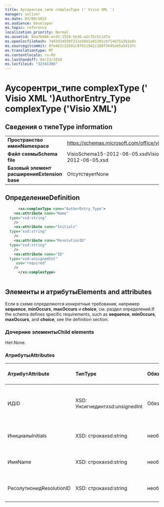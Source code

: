 ```yaml
---
title: Аусорентри_типе complexType (' Visio XML ')
manager: soliver
ms.date: 03/09/2015
ms.audience: Developer
ms.topic: reference
localization_priority: Normal
ms.assetid: 6ea7b946-ecd3-1524-5e36-a2c35cb11d7a
ms.openlocfilehash: 7d43d34559f212e3de1a91291cbf14b75a3b2e0c
ms.sourcegitcommit: 8fe462c32b91c87911942c188f3445e85a54137c
ms.translationtype: MT
ms.contentlocale: ru-RU
ms.lasthandoff: 04/23/2019
ms.locfileid: "32341386"
---
```

# <a name="authorentrytype-complextype-visio-xml"></a><span data-ttu-id="3926d-102">Аусорентри_типе complexType (' Visio XML ')</span><span class="sxs-lookup"><span data-stu-id="3926d-102">AuthorEntry_Type complexType ('Visio XML')</span></span>

## <a name="type-information"></a><span data-ttu-id="3926d-103">Сведения о типе</span><span class="sxs-lookup"><span data-stu-id="3926d-103">Type information</span></span>

|||
|:-----|:-----|
|<span data-ttu-id="3926d-104">**Пространство имен**</span><span class="sxs-lookup"><span data-stu-id="3926d-104">**Namespace**</span></span> <br/> |https://schemas.microsoft.com/office/visio/2011/1/core  <br/> |
|<span data-ttu-id="3926d-105">**Файл схемы**</span><span class="sxs-lookup"><span data-stu-id="3926d-105">**Schema file**</span></span> <br/> |<span data-ttu-id="3926d-106">VisioSchema15-2012-06-05.xsd</span><span class="sxs-lookup"><span data-stu-id="3926d-106">VisioSchema15-2012-06-05.xsd</span></span>  <br/> |
|<span data-ttu-id="3926d-107">**Базовый элемент расширения**</span><span class="sxs-lookup"><span data-stu-id="3926d-107">**Extension base**</span></span> <br/> |<span data-ttu-id="3926d-108">Отсутствует</span><span class="sxs-lookup"><span data-stu-id="3926d-108">None</span></span>  <br/> |
   
## <a name="definition"></a><span data-ttu-id="3926d-109">Определение</span><span class="sxs-lookup"><span data-stu-id="3926d-109">Definition</span></span>

```XML
      <xs:complexType name="AuthorEntry_Type">
    <xs:attribute name="Name"
  type="xsd:string"
    />
    <xs:attribute name="Initials"
  type="xsd:string"
    />
    <xs:attribute name="ResolutionID"
  type="xsd:string"
    />
    <xs:attribute name="ID"
  type="xsd:unsignedInt"
     use="required"
    />
      </xs:complexType>
      
```

## <a name="elements-and-attributes"></a><span data-ttu-id="3926d-110">Элементы и атрибуты</span><span class="sxs-lookup"><span data-stu-id="3926d-110">Elements and attributes</span></span>

<span data-ttu-id="3926d-111">Если в схеме определяются конкретные требования, например **sequence**, **minOccurs**, **maxOccurs** и **choice**, см. раздел определений.</span><span class="sxs-lookup"><span data-stu-id="3926d-111">If the schema defines specific requirements, such as **sequence**, **minOccurs**, **maxOccurs**, and **choice**, see the definition section.</span></span> 
  
### <a name="child-elements"></a><span data-ttu-id="3926d-112">Дочерние элементы</span><span class="sxs-lookup"><span data-stu-id="3926d-112">Child elements</span></span>

<span data-ttu-id="3926d-113">Нет.</span><span class="sxs-lookup"><span data-stu-id="3926d-113">None.</span></span>
  
### <a name="attributes"></a><span data-ttu-id="3926d-114">Атрибуты</span><span class="sxs-lookup"><span data-stu-id="3926d-114">Attributes</span></span>

|<span data-ttu-id="3926d-115">**Атрибут**</span><span class="sxs-lookup"><span data-stu-id="3926d-115">**Attribute**</span></span>|<span data-ttu-id="3926d-116">**Тип**</span><span class="sxs-lookup"><span data-stu-id="3926d-116">**Type**</span></span>|<span data-ttu-id="3926d-117">**Обязательный**</span><span class="sxs-lookup"><span data-stu-id="3926d-117">**Required**</span></span>|<span data-ttu-id="3926d-118">**Описание**</span><span class="sxs-lookup"><span data-stu-id="3926d-118">**Description**</span></span>|<span data-ttu-id="3926d-119">**Возможные значения**</span><span class="sxs-lookup"><span data-stu-id="3926d-119">**Possible values**</span></span>|
|:-----|:-----|:-----|:-----|:-----|
|<span data-ttu-id="3926d-120">ИД</span><span class="sxs-lookup"><span data-stu-id="3926d-120">ID</span></span>  <br/> |<span data-ttu-id="3926d-121">XSD: Унсигнединт</span><span class="sxs-lookup"><span data-stu-id="3926d-121">xsd:unsignedInt</span></span>  <br/> |<span data-ttu-id="3926d-122">Обязательный</span><span class="sxs-lookup"><span data-stu-id="3926d-122">required</span></span>  <br/> ||<span data-ttu-id="3926d-123">Значения типа XSD: Унсигнединт.</span><span class="sxs-lookup"><span data-stu-id="3926d-123">Values of the xsd:unsignedInt type.</span></span>  <br/> |
|<span data-ttu-id="3926d-124">Инициалы</span><span class="sxs-lookup"><span data-stu-id="3926d-124">Initials</span></span>  <br/> |<span data-ttu-id="3926d-125">XSD: строка</span><span class="sxs-lookup"><span data-stu-id="3926d-125">xsd:string</span></span>  <br/> |<span data-ttu-id="3926d-126">необязательный</span><span class="sxs-lookup"><span data-stu-id="3926d-126">optional</span></span>  <br/> ||<span data-ttu-id="3926d-127">Значения типа String: XSD.</span><span class="sxs-lookup"><span data-stu-id="3926d-127">Values of the xsd:string type.</span></span>  <br/> |
|<span data-ttu-id="3926d-128">Имя</span><span class="sxs-lookup"><span data-stu-id="3926d-128">Name</span></span>  <br/> |<span data-ttu-id="3926d-129">XSD: строка</span><span class="sxs-lookup"><span data-stu-id="3926d-129">xsd:string</span></span>  <br/> |<span data-ttu-id="3926d-130">необязательный</span><span class="sxs-lookup"><span data-stu-id="3926d-130">optional</span></span>  <br/> ||<span data-ttu-id="3926d-131">Значения типа String: XSD.</span><span class="sxs-lookup"><span data-stu-id="3926d-131">Values of the xsd:string type.</span></span>  <br/> |
|<span data-ttu-id="3926d-132">Ресолутионид</span><span class="sxs-lookup"><span data-stu-id="3926d-132">ResolutionID</span></span>  <br/> |<span data-ttu-id="3926d-133">XSD: строка</span><span class="sxs-lookup"><span data-stu-id="3926d-133">xsd:string</span></span>  <br/> |<span data-ttu-id="3926d-134">необязательный</span><span class="sxs-lookup"><span data-stu-id="3926d-134">optional</span></span>  <br/> ||<span data-ttu-id="3926d-135">Значения типа String: XSD.</span><span class="sxs-lookup"><span data-stu-id="3926d-135">Values of the xsd:string type.</span></span>  <br/> |
   

